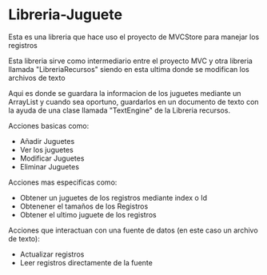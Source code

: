 # Libreria-Juguete
Esta es una libreria que hace uso el proyecto de MVCStore para manejar los registros

Esta libreria sirve como intermediario entre el proyecto MVC y  otra libreria llamada "LibreriaRecursos" siendo en esta ultima donde se modifican los archivos de texto

Aqui es donde se guardara la informacion de los juguetes mediante un ArrayList y cuando sea oportuno, guardarlos en un documento de texto con la ayuda de una clase llamada "TextEngine" de la Libreria recursos.

Acciones basicas como:
* Añadir Juguetes
* Ver los juguetes
* Modificar Juguetes
* Eliminar Juguetes

Acciones mas especificas como:
* Obtener un juguetes de los registros mediante index o Id
* Obtenener el tamaños de los Registros
* Obtener el ultimo juguete de los registros

Acciones que interactuan con una fuente de datos (en este caso un archivo de texto):
* Actualizar registros
* Leer registros directamente de la fuente

